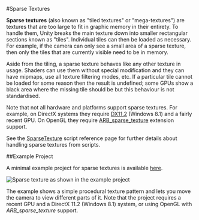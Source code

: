 #Sparse Textures

__Sparse textures__ (also known as "tiled textures" or "mega-textures") are textures that are too large to fit in graphic memory in their entirety. To handle them, Unity breaks the main texture down into smaller rectangular sections known as "tiles". Individual tiles can then be loaded as necessary. For example, if the camera can only see a small area of a sparse texture, then only the tiles that are currently visible need to be in memory.

Aside from the tiling, a sparse texture behaves like any other texture in usage. Shaders can use them without special modification and they can have mipmaps, use all texture filtering modes, etc. If a particular tile cannot be loaded for some reason then the result is undefined; some GPUs show a black area where the missing tile should be but this behaviour is not standardised.

Note that not all hardware and platforms support sparse textures. For example, on DirectX systems they require [DX11.2](http://msdn.microsoft.com/en-us/library/windows/desktop/dn312084.aspx) (Windows 8.1) and a fairly recent GPU. On OpenGL they require [ARB_sparse_texture](http://www.opengl.org/registry/specs/ARB/sparse_texture.txt) extension support.

See the [SparseTexture](ScriptRef:SparseTexture.html) script reference page for further details about handling sparse textures from scripts.


##Example Project

A minimal example project for sparse textures is available [here](../uploads/Examples/SparseTextureExample.zip).

![Sparse texture as shown in the example project](../uploads/Main/SparseTextureExample.png)
 
The example shows a simple procedural texture pattern and lets you move the camera to view different parts of it. Note that the project requires a recent GPU and a DirectX 11.2 (Windows 8.1) system, or using OpenGL with _ARB\_sparse\_texture_ support.
